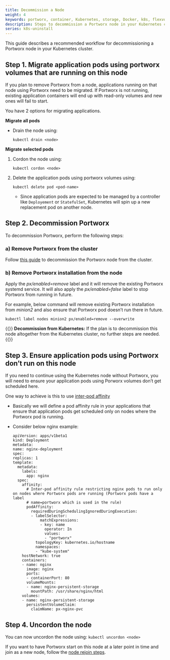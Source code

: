 ```yaml
---
title: Decommission a Node
weight: 4
keywords: portworx, container, Kubernetes, storage, Docker, k8s, flexvol, pv, persistent disk
description: Steps to decommission a Portworx node in your Kubernetes clusters.
series: k8s-uninstall
---
```


This guide describes a recommended workflow for decommissioning a Portworx node in your Kubernetes cluster.

## Step 1. Migrate application pods using portworx volumes that are running on this node

If you plan to remove Portworx from a node, applications running on that node using Portworx need to be migrated. If Portworx is not running, existing application containers will end up with read-only volumes and new ones will fail to start.

You have 2 options for migrating applications.

**Migrate all pods**

* Drain the node using:

    ```text
    kubectl drain <node>
    ```

**Migrate selected pods**

1. Cordon the node using:

    ```text
    kubectl cordon <node>
    ```

2. Delete the application pods using portworx volumes using:

    ```text
    kubectl delete pod <pod-name>
    ```

   * Since application pods are expected to be managed by a controller like `Deployement` or `StatefulSet`, Kubernetes will spin up a new replacement pod on another node.

## Step 2. Decommission Portworx

To decommission Portworx, perform the following steps:

### a) Remove Portworx from the cluster

Follow [this guide](/install-with-other/operate-and-maintain/scaling/scale-down) to decommission the Portworx node from the cluster.

### b) Remove Portworx installation from the node

Apply the _px/enabled=remove_ label and it will remove the existing Portworx systemd service. It will also apply the _px/enabled=false_ label to stop Portworx from running in future.

For example, below command will remove existing Portworx installation from _minion2_ and also ensure that Portworx pod doesn’t run there in future.

```text
kubectl label nodes minion2 px/enabled=remove --overwrite
```

{{<info>}}
**Decommission from Kubernetes:**
If the plan is to decommission this node altogether from the Kubernetes cluster, no further steps are needed.
{{</info>}}

## Step 3. Ensure application pods using Portworx don’t run on this node

If you need to continue using the Kubernetes node without Portworx, you will need to ensure your application pods using Porworx volumes don’t get scheduled here.

One way to achieve is this to use [inter-pod affinity](https://kubernetes.io/docs/concepts/configuration/assign-pod-node/#inter-pod-affinity-and-anti-affinity-beta-feature)

* Basically we will define a pod affinity rule in your applications that ensure that application pods get scheduled only on nodes where the Portworx pod is running.
* Consider below nginx example:

  ```text
  apiVersion: apps/v1beta1
  kind: Deployment
  metadata:
  name: nginx-deployment
  spec:
  replicas: 1
  template:
    metadata:
      labels:
        app: nginx
    spec:
      affinity:
        # Inter-pod affinity rule restricting nginx pods to run only on nodes where Portworx pods are running (Portworx pods have a label
        # name=portworx which is used in the rule)
        podAffinity:
          requiredDuringSchedulingIgnoredDuringExecution:
          - labelSelector:
              matchExpressions:
              - key: name
                operator: In
                values:
                - "portworx"
            topologyKey: kubernetes.io/hostname
            namespaces:
            - "kube-system"
      hostNetwork: true
      containers:
      - name: nginx
        image: nginx
        ports:
        - containerPort: 80
        volumeMounts:
        - name: nginx-persistent-storage
          mountPath: /usr/share/nginx/html
      volumes:
      - name: nginx-persistent-storage
        persistentVolumeClaim:
          claimName: px-nginx-pvc
  ```

## Step 4. Uncordon the node

You can now uncordon the node using: `kubectl uncordon <node>`

If you want to have Portworx start on this node at a later point in time and join as a new node, follow the [node rejoin steps](/portworx-install-with-kubernetes/operate-and-maintain-on-kubernetes/k8s-node-rejoin).
